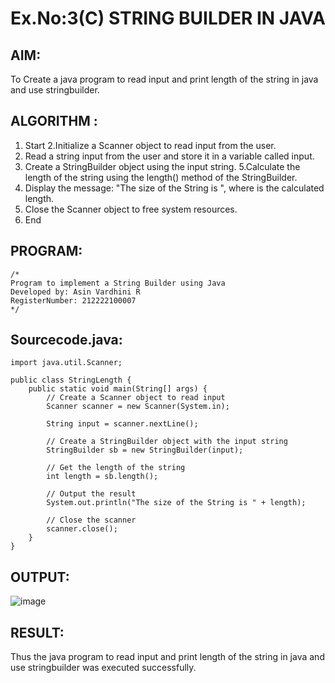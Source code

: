 # Ex.No:3(C)    STRING BUILDER IN JAVA

## AIM:
To Create a java program to read input and print length of the string in java and use stringbuilder.

## ALGORITHM :
1. Start
2.Initialize a Scanner object to read input from the user.
3.	Read a string input from the user and store it in a variable called input.
4.	Create a StringBuilder object using the input string.
5.Calculate the length of the string using the length() method of the StringBuilder.
6.	Display the message: "The size of the String is ", where is the calculated length.
7. Close the Scanner object to free system resources.
8. End





## PROGRAM:
 ```
/*
Program to implement a String Builder using Java
Developed by: Asin Vardhini R
RegisterNumber: 212222100007 
*/
```

## Sourcecode.java:

```
import java.util.Scanner;

public class StringLength {
    public static void main(String[] args) {
        // Create a Scanner object to read input
        Scanner scanner = new Scanner(System.in);

        String input = scanner.nextLine();

        // Create a StringBuilder object with the input string
        StringBuilder sb = new StringBuilder(input);

        // Get the length of the string
        int length = sb.length();

        // Output the result
        System.out.println("The size of the String is " + length);

        // Close the scanner
        scanner.close();
    }
}
```






## OUTPUT:
![image](https://github.com/user-attachments/assets/7f3c9eda-093a-45f0-abc8-9061360030c2)



## RESULT:
Thus the java program to read input and print length of the string in java and use stringbuilder was executed successfully.



